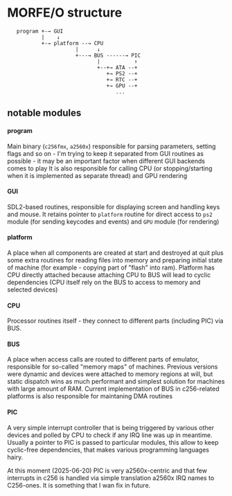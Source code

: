 
# MORFE/O structure

```
   program +-→ GUI
           |    ↓
           +-→ platform --→ CPU
                      |      ↓ 
                      +---→ BUS ------→ PIC
                             |           ↑
                             +--+→ ATA --+
                                +→ PS2 --+
                                +→ RTC --+
                                +→ GPU --+
                                   ...
```

## notable modules

#### program

Main binary (``c256fmx``, ``a2560x``) responsible for parsing
parameters, setting flags and so on - I'm trying to keep it
separated from GUI routines as possible - it may be an important 
factor when different GUI backends comes to play It is also
responsible for calling CPU (or stopping/starting when it is
implemented as separate thread) and GPU rendering

#### GUI

SDL2-based routines, responsible for displaying screen and 
handling keys and mouse. It retains pointer to ``platform``
routine for direct access to ``ps2`` module (for sending 
keycodes and events) and ``GPU`` module (for rendering)

#### platform

A place when all components are created at start and 
destroyed at quit plus some extra routines for reading 
files into memory and preparing initial state of machine
(for example - copying part of "flash" into ram).
Platform has CPU directly attached because attaching CPU
to BUS will lead to cyclic dependencies (CPU itself rely
on the BUS to access to memory and selected devices)

#### CPU

Processor routines itself - they connect to different parts
(including PIC) via BUS. 

#### BUS

A place when access calls are routed to different parts of
emulator, responsible for so-called "memory maps" of machines.
Previous versions were dynamic and devices were attached to
memory regions at will, but static dispatch wins as much
performant and simplest solution for machines with large amount
of RAM.
Current implementation of BUS in c256-related platforms is also
responsible for maintaning DMA routines

#### PIC

A very simple interrupt controller that is being triggered by
various other devices and polled by CPU to check if any IRQ line
was up in meantime. Usually a pointer to PIC is passed to particular
modules, this allow to keep cyclic-free dependencies, that makes 
various programming languages hairy.

At this moment (2025-06-20) PIC is very a2560x-centric and that
few interrupts in c256 is handled via simple translation a2560x
IRQ names to C256-ones. It is something that I wan fix in future.

